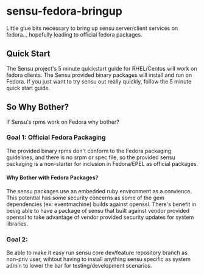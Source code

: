 # sensu-fedora-bringup
Little glue bits necessary to bring up sensu server/client services on fedora... hopefully leading to official fedora packages.

## Quick Start
The Sensu project's 5 minute quickstart guide for RHEL/Centos will work on fedora clients.  The Sensu provided binary packages will install and run on Fedora.  If you just want to try sensu out really quickly, follow the 5 minute quick start guide.

## So Why Bother?
If Sensu's rpms work on Fedora why bother?

### Goal 1: Official Fedora Packaging
The provided binary rpms don't conform to the Fedora packaging guidelines, and there is no srpm or spec file, so the provided sensu packaging is a non-starter for inclusion in Fedora/EPEL as official packages.  

#### Why Bother with Fedora Packages?
The sensu packages use an embedded ruby environment as a convience. This potential has some security concerns as some of the gem dependencies (ex: eventmachine) builds against openssl.  There's benefit in being able to have a package of sensu that built against vendor provided openssl to take advantage of vendor provided security updates for system libraries.

### Goal 2:
Be able to make it easy run sensu core dev/feature repository branch as non-priv user, wihtout having to install anything sensu specific as system admin to lower the bar for testing/development scenarios.
